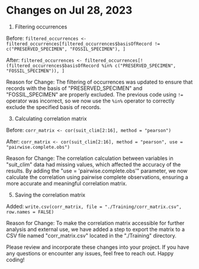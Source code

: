 # Changes on Jul 28, 2023

1. Filtering occurrences

Before: `filtered_occurrences <- filtered_occurrences[filtered_occurrences$basisOfRecord != c("PRESERVED_SPECIMEN", "FOSSIL_SPECIMEN"), ]`

After: `filtered_occurrences <- filtered_occurrences[!(filtered_occurrences$basisOfRecord %in% c("PRESERVED_SPECIMEN", "FOSSIL_SPECIMEN")), ]`

Reason for Change:
The filtering of occurrences was updated to ensure that records with the basis of "PRESERVED_SPECIMEN" and "FOSSIL_SPECIMEN" are properly excluded. The previous code using `!=` operator was incorrect, so we now use the `%in%` operator to correctly exclude the specified basis of records.

3. Calculating correlation matrix

Before: `corr_matrix <- cor(suit_clim[2:16], method = "pearson")`

After: `corr_matrix <- cor(suit_clim[2:16], method = "pearson", use = "pairwise.complete.obs")`

Reason for Change:
The correlation calculation between variables in "suit_clim" data had missing values, which affected the accuracy of the results. By adding the "use = 'pairwise.complete.obs'" parameter, we now calculate the correlation using pairwise complete observations, ensuring a more accurate and meaningful correlation matrix.

5. Saving the correlation matrix

Added: `write.csv(corr_matrix, file = "./Training/corr_matrix.csv", row.names = FALSE)`

Reason for Change:
To make the correlation matrix accessible for further analysis and external use, we have added a step to export the matrix to a CSV file named "corr_matrix.csv" located in the "./Training" directory.

Please review and incorporate these changes into your project. If you have any questions or encounter any issues, feel free to reach out. Happy coding!
